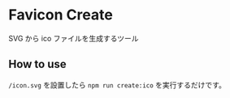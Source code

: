 # Favicon Create

SVG から ico ファイルを生成するツール

## How to use

`/icon.svg` を設置したら `npm run create:ico` を実行するだけです。
